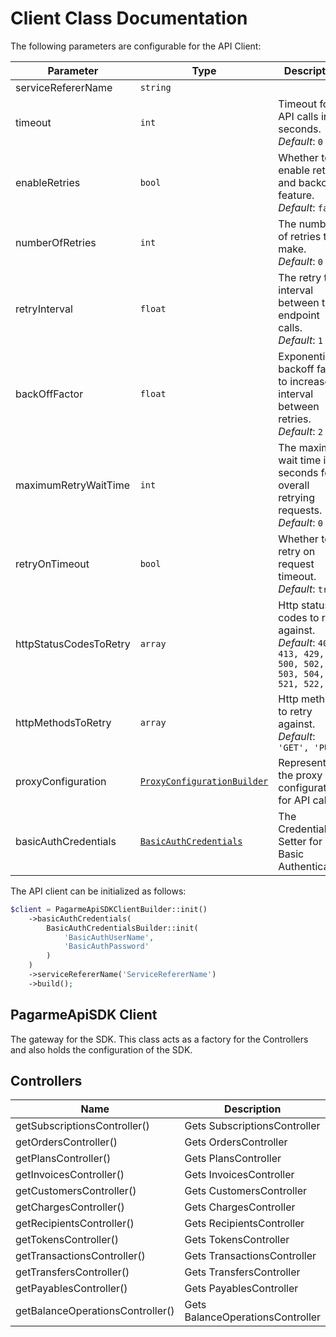 
# Client Class Documentation

The following parameters are configurable for the API Client:

| Parameter | Type | Description |
|  --- | --- | --- |
| serviceRefererName | `string` |  |
| timeout | `int` | Timeout for API calls in seconds.<br>*Default*: `0` |
| enableRetries | `bool` | Whether to enable retries and backoff feature.<br>*Default*: `false` |
| numberOfRetries | `int` | The number of retries to make.<br>*Default*: `0` |
| retryInterval | `float` | The retry time interval between the endpoint calls.<br>*Default*: `1` |
| backOffFactor | `float` | Exponential backoff factor to increase interval between retries.<br>*Default*: `2` |
| maximumRetryWaitTime | `int` | The maximum wait time in seconds for overall retrying requests.<br>*Default*: `0` |
| retryOnTimeout | `bool` | Whether to retry on request timeout.<br>*Default*: `true` |
| httpStatusCodesToRetry | `array` | Http status codes to retry against.<br>*Default*: `408, 413, 429, 500, 502, 503, 504, 521, 522, 524` |
| httpMethodsToRetry | `array` | Http methods to retry against.<br>*Default*: `'GET', 'PUT'` |
| proxyConfiguration | [`ProxyConfigurationBuilder`](../doc/proxy-configuration-builder.md) | Represents the proxy configurations for API calls |
| basicAuthCredentials | [`BasicAuthCredentials`](auth/basic-authentication.md) | The Credentials Setter for Basic Authentication |

The API client can be initialized as follows:

```php
$client = PagarmeApiSDKClientBuilder::init()
    ->basicAuthCredentials(
        BasicAuthCredentialsBuilder::init(
            'BasicAuthUserName',
            'BasicAuthPassword'
        )
    )
    ->serviceRefererName('ServiceRefererName')
    ->build();
```

## PagarmeApiSDK Client

The gateway for the SDK. This class acts as a factory for the Controllers and also holds the configuration of the SDK.

## Controllers

| Name | Description |
|  --- | --- |
| getSubscriptionsController() | Gets SubscriptionsController |
| getOrdersController() | Gets OrdersController |
| getPlansController() | Gets PlansController |
| getInvoicesController() | Gets InvoicesController |
| getCustomersController() | Gets CustomersController |
| getChargesController() | Gets ChargesController |
| getRecipientsController() | Gets RecipientsController |
| getTokensController() | Gets TokensController |
| getTransactionsController() | Gets TransactionsController |
| getTransfersController() | Gets TransfersController |
| getPayablesController() | Gets PayablesController |
| getBalanceOperationsController() | Gets BalanceOperationsController |

